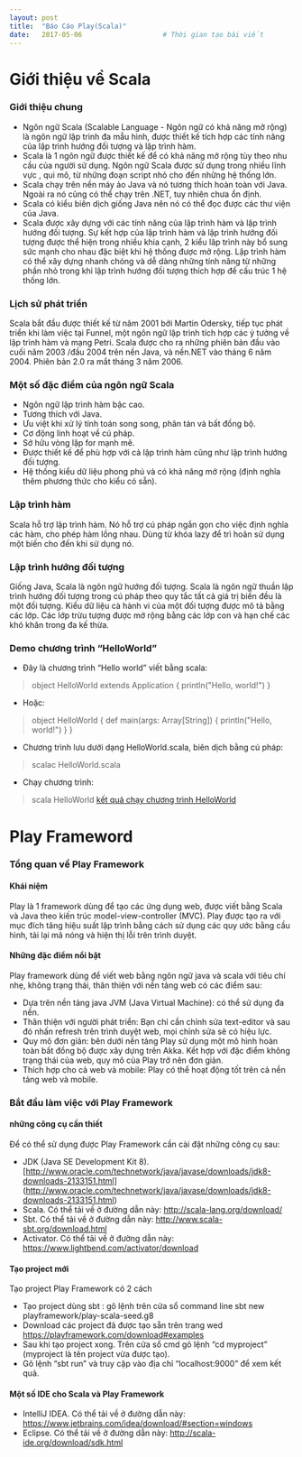 ```yaml
---
layout: post
title:  "Báo Cáo Play(Scala)"
date:   2017-05-06                    # Thời gian tạo bài viết
---
```

# Giới thiệu về Scala
### Giới thiệu chung
-	Ngôn ngữ Scala (Scalable Language - Ngôn ngữ có khả năng mở rộng) là ngôn ngữ lập trình đa mẫu hình, được thiết kế tích hợp các tính năng của lập trình hướng đối tượng và lập trình hàm.
-	Scala là 1 ngôn ngữ được thiết kế để có khả năng mở rộng tùy theo nhu cầu của người sử dụng. Ngôn ngữ Scala được sử dụng trong nhiều lĩnh vực , qui mô, từ những đoạn script nhỏ cho đến những hệ thống lớn.
-	Scala chạy trên nền máy ảo Java và nó tương thích hoàn toàn với Java. Ngoài ra nó cũng có thể chạy trên .NET, tuy nhiên chưa ổn định.
-	Scala có kiểu biên dịch giống Java nên nó có thể đọc được các thư viện của Java.
-	Scala được xây dựng với các tính năng của lập trình hàm và lập trình hướng đối tượng. Sự kết hợp của lập trình hàm và lập trình hướng đối tượng được thể hiện trong nhiều khia cạnh, 2 kiểu lâp trình này bổ sung sức mạnh cho nhau đặc biệt khi hệ thống được mở rộng. Lập trình hàm có thể xây dựng nhanh chóng và dễ dàng những tính năng từ những phần nhỏ trong khi lập trình hướng đối tượng thích hợp để cấu trúc 1 hệ thống lớn.
### Lịch sử phát triển
Scala bắt đầu được thiết kế từ năm 2001 bởi Martin Odersky, tiếp tục phát triển khi làm việc tại Funnel, một ngôn ngữ lập trình tích hợp các ý tưởng về lập trình hàm và mạng Petri. Scala được cho ra những phiên bản đầu vào cuối năm 2003 /đầu 2004 trên nền Java, và nền.NET vào tháng 6 năm 2004. Phiên bản 2.0 ra mắt tháng 3 năm 2006. 
### Một số đặc điểm của ngôn ngữ Scala
- Ngôn ngữ lập trình hàm bậc cao.
- Tương thích với Java.
- Ưu việt khi xử lý tính toán song song, phân tán và bất đồng bộ.
- Cơ động linh hoạt về cú pháp.
- Sở hữu vòng lặp for mạnh mẽ.
- Được thiết kế để phù hợp với cả lập trình hàm cũng như lập trình hướng đối tượng.
- Hệ thống kiểu dữ liệu phong phú và có khả năng mở rộng (định nghĩa thêm phương thức cho kiểu có sẵn).
### Lập trình hàm
Scala hỗ trợ lập trình hàm. Nó hỗ trợ cú pháp ngắn gọn cho việc định nghĩa các hàm, cho phép hàm lồng nhau. Dùng từ khóa lazy để trì hoãn sử dụng một biến cho đến khi sử dụng nó.
### Lập trình hướng đối tượng
Giống Java, Scala là ngôn ngữ hướng đối tượng. Scala là ngôn ngữ thuần lập trình hướng đối tượng trong cú pháp theo quy tắc tất cả giá trị biến đều là một đối tượng. Kiểu dữ liệu cà hành vi của một đối tượng được mô tả bằng các lớp. Các lớp trừu tượng được mở rộng bằng các lớp con và hạn chế các khó khăn trong đa kế thừa.
### Demo chương trình “HelloWorld”
-	Đây là chương trình “Hello world” viết bằng scala:
> object HelloWorld extends Application {
> println("Hello, world!")
> }

-	Hoặc:
> object HelloWorld {
> def main(args: Array[String]) {
> println("Hello, world!")
> }
> }

-	Chương trình lưu dưới dạng HelloWorld.scala, biên dịch bằng cú pháp:
> scalac HelloWorld.scala

-	Chạy chương trình:
> scala HelloWorld
[kết quả chạy chương trình HelloWorld](https://github.com/laitrongsang95/laitrongsang95.github.io/blob/master/images/demo5.JPG)
# Play Frameword
### Tổng quan về Play Framework
#### Khái niệm
Play là 1 framework dùng để tạo các ứng dụng web, được viết bằng Scala và Java theo kiến trúc model-view-controller (MVC). Play được tạo ra với mục đích tăng hiệu suất lập trình bằng cách sử dụng các quy ước bằng cầu hình, tải lại mã nóng và hiện thị lỗi trên trình duyệt.
#### Những đặc điểm nổi bật
Play framework dùng để viết web bằng ngôn ngữ java và scala với tiêu chí nhẹ, không trạng thái, thân thiện với nền tảng web có các điểm sau:
-	Dựa trên nền tảng java JVM (Java Virtual Machine): có thể sử dụng đa nền.
-	Thân thiện với người phát triển: Bạn chỉ cần chỉnh sửa text-editor và sau đó nhấn refresh trên trình duyệt web, mọi chỉnh sửa sẽ có hiệu lực.
-	Quy mô đơn giản: bên dưới nền tảng Play sử dụng một mô hình hoàn toàn bất đồng bộ được xây dựng trên Akka. Kết hợp với đặc điểm không trạng thái của web, quy mô của Play trở nên đơn giản.
-	Thích hợp cho cả web và mobile: Play có thể hoạt động tốt trên cả nền tảng web và mobile. 
### Bắt đầu làm việc với Play Framework
#### những công cụ cần thiết
Để có thể sử dụng được Play Framework cần cài đặt những công cụ sau:
-	JDK (Java SE Development Kit 8). 
[http://www.oracle.com/technetwork/java/javase/downloads/jdk8-downloads-2133151.html] (http://www.oracle.com/technetwork/java/javase/downloads/jdk8-downloads-2133151.html)
-	Scala. Có thể tải về ở đường dẫn này: http://scala-lang.org/download/
-	Sbt. Có thể tải về ở đường dẫn này: http://www.scala-sbt.org/download.html
-	Activator. Có thể tải về ở đường dẫn này: https://www.lightbend.com/activator/download

#### Tạo project mới
Tạo project Play Framework có 2 cách
- Tạo project dùng sbt : gõ lệnh trên cửa sổ command line 				sbt new playframework/play-scala-seed.g8
- Download các project đã được tạo sẵn trên trang wed https://playframework.com/download#examples
-	Sau khi tạo project xong. Trên cửa sổ cmd gõ lệnh “cd myproject” (myproject là tên project vừa được tạo). 
-	Gõ lệnh “sbt run” và truy cập vào địa chỉ “localhost:9000” để xem kết quả.

#### Một số IDE cho Scala và Play Framework
-	IntelliJ IDEA. Có thể tải về ở đường dẫn này: https://www.jetbrains.com/idea/download/#section=windows
-	Eclipse. Có thể tải về ở đường dẫn này: http://scala-ide.org/download/sdk.html
